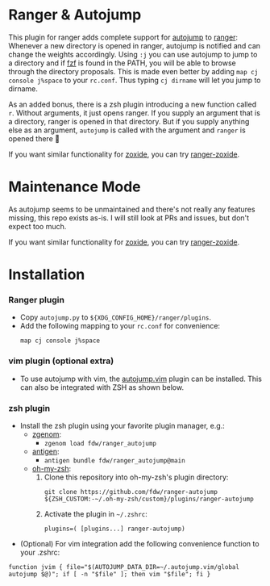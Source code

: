# Ranger & Autojump

This plugin for ranger adds complete support for [autojump](https://github.com/wting/autojump) to [ranger](https://github.com/ranger/ranger):
Whenever a new directory is opened in ranger, autojump is notified and can change the weights accordingly.
Using `:j` you can use autojump to jump to a directory and if [fzf](https://github.com/junegunn/fzf) is found in the PATH, you will be able to browse through the directory proposals. This is made even better by adding `map cj console j%space` to your `rc.conf`. Thus typing `cj dirname` will let you jump to dirname.

As an added bonus, there is a zsh plugin introducing a new function called `r`. Without arguments, it just opens ranger. If you supply an argument that is a directory, ranger is opened in that directory. But if you supply anything else as an argument, `autojump` is called with the argument and `ranger` is opened there 🧙

If you want similar functionality for [zoxide](https://github.com/ajeetdsouza/zoxide), you can try [ranger-zoxide](https://github.com/fdw/ranger-zoxide).

# Maintenance Mode
As autojump seems to be unmaintained and there's not really any features missing, this repo exists as-is. I will still look at PRs and issues, but don't expect too much.

If you want similar functionality for [zoxide](https://github.com/ajeetdsouza/zoxide), you can try [ranger-zoxide](https://github.com/fdw/ranger-zoxide).

# Installation
### Ranger plugin
- Copy `autojump.py` to `${XDG_CONFIG_HOME}/ranger/plugins`.
- Add the following mapping to your `rc.conf` for convenience:
	```
	map cj console j%space
	```

### vim plugin (optional extra)
- To use autojump with vim, the [autojump.vim](https://github.com/trotter/autojump.vim) plugin can be installed. This can also be integrated with ZSH as shown below.

### zsh plugin
- Install the zsh plugin using your favorite plugin manager, e.g.:
	- [zgenom](https://github.com/jandamm/zgenom):
		-	`zgenom load fdw/ranger_autojump`
	- [antigen](https://github.com/zsh-users/antigen):
		-	`antigen bundle fdw/ranger_autojump@main`
	- [oh-my-zsh](https://github.com/ohmyzsh/ohmyzsh):
		1. Clone this repository into oh-my-zsh's plugin directory:
			```
			git clone https://github.com/fdw/ranger-autojump ${ZSH_CUSTOM:-~/.oh-my-zsh/custom}/plugins/ranger-autojump
			```
		2. Activate the plugin in `~/.zshrc`:
			 ```
			 plugins=( [plugins...] ranger-autojump)
			 ```
- (Optional) For vim integration add the following convenience function to your .zshrc:
```
function jvim { file="$(AUTOJUMP_DATA_DIR=~/.autojump.vim/global autojump $@)"; if [ -n "$file" ]; then vim "$file"; fi }
```

